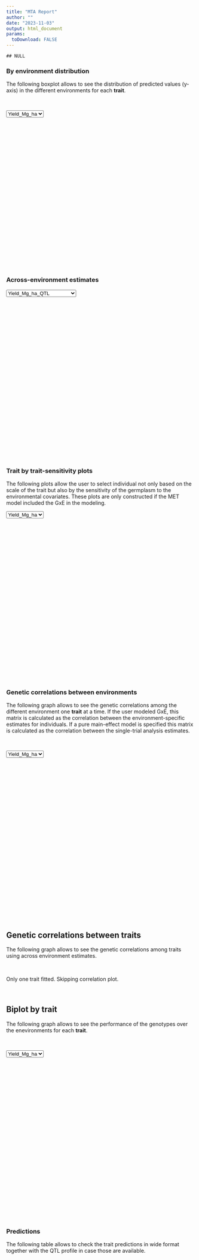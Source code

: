 ```yaml
---
title: "MTA Report"
author: ""
date: "2023-11-03"
output: html_document
params:
  toDownload: FALSE
---
```

  







```
## NULL
```

### By environment distribution

The following boxplot allows to see the distribution of predicted values (y-axis) in the different environments for each **trait**.

<p>&nbsp;</p>
  
<!--html_preserve--><div class="form-group shiny-input-container">
<label class="control-label" id="mtaApp_1-traitMta-label" for="mtaApp_1-traitMta"></label>
<div>
<select id="mtaApp_1-traitMta" class="shiny-input-select"><option value="Yield_Mg_ha" selected>Yield_Mg_ha</option></select>
<script type="application/json" data-for="mtaApp_1-traitMta" data-nonempty="">{"plugins":["selectize-plugin-a11y"]}</script>
</div>
</div><!--/html_preserve-->

<!--html_preserve--><div class="shiny-plot-output html-fill-item" id="mtaApp_1-outd246c4b00bfd71a1" style="width:100%;height:400px;"></div><!--/html_preserve-->

### Across-environment estimates

<!--html_preserve--><div class="form-group shiny-input-container">
<label class="control-label" id="mtaApp_1-traitMta2-label" for="mtaApp_1-traitMta2"></label>
<div>
<select id="mtaApp_1-traitMta2" class="shiny-input-select"><option value="Yield_Mg_ha_QTL" selected>Yield_Mg_ha_QTL</option>
<option value="Yield_Mg_ha_QTLenvIndex">Yield_Mg_ha_QTLenvIndex</option></select>
<script type="application/json" data-for="mtaApp_1-traitMta2" data-nonempty="">{"plugins":["selectize-plugin-a11y"]}</script>
</div>
</div><!--/html_preserve-->

<!--html_preserve--><div class="shiny-plot-output html-fill-item" id="mtaApp_1-out5ad9023ee17d9017" style="width:100%;height:400px;"></div><!--/html_preserve-->


<p>&nbsp;</p>
  


### Trait by trait-sensitivity plots

The following plots allow the user to select individual not only based on the scale of the trait but also by the sensitivity of the germplasm to the environmental covariates. These plots are only constructed if the MET model included the GxE in the modeling.


<!--html_preserve--><div class="form-group shiny-input-container">
<label class="control-label" id="mtaApp_1-traitMta3-label" for="mtaApp_1-traitMta3"></label>
<div>
<select id="mtaApp_1-traitMta3" class="shiny-input-select"><option value="Yield_Mg_ha" selected>Yield_Mg_ha</option></select>
<script type="application/json" data-for="mtaApp_1-traitMta3" data-nonempty="">{"plugins":["selectize-plugin-a11y"]}</script>
</div>
</div><!--/html_preserve-->

<!--html_preserve--><div class="shiny-plot-output html-fill-item" id="mtaApp_1-outcde657b1ba8e466a" style="width:100%;height:400px;"></div><!--/html_preserve-->


<p>&nbsp;</p>
  
### Genetic correlations between environments
  
The following graph allows to see the genetic correlations among the different environment one **trait** at a time. If the user modeled GxE, this matrix is calculated as the correlation between the environment-specific estimates for individuals. If a pure main-effect model is specified this matrix is calculated as the correlation between the single-trial analysis estimates.

<p>&nbsp;</p>
  
<!--html_preserve--><div class="form-group shiny-input-container">
<label class="control-label" id="mtaApp_1-traitPredictionsCorrelation-label" for="mtaApp_1-traitPredictionsCorrelation"></label>
<div>
<select id="mtaApp_1-traitPredictionsCorrelation" class="shiny-input-select"><option value="Yield_Mg_ha" selected>Yield_Mg_ha</option></select>
<script type="application/json" data-for="mtaApp_1-traitPredictionsCorrelation" data-nonempty="">{"plugins":["selectize-plugin-a11y"]}</script>
</div>
</div><!--/html_preserve-->


<!--html_preserve--><div class="plotly html-widget html-widget-output shiny-report-size shiny-report-theme html-fill-item" id="mtaApp_1-out012220cee2ab2321" style="width:100%;height:400px;"></div><!--/html_preserve-->

<p>&nbsp;</p>
  
## Genetic correlations between traits
  
The following graph allows to see the genetic correlations among traits using across environment estimates.

<p>&nbsp;</p>
  
Only one trait fitted. Skipping correlation plot.

<p>&nbsp;</p>
  
## Biplot by trait
  
The following graph allows to see the performance of the genotypes over the enevironments for each **trait**.

<p>&nbsp;</p>
  
<!--html_preserve--><div class="form-group shiny-input-container">
<label class="control-label" id="mtaApp_1-traitBiplot-label" for="mtaApp_1-traitBiplot"></label>
<div>
<select id="mtaApp_1-traitBiplot" class="shiny-input-select"><option value="Yield_Mg_ha" selected>Yield_Mg_ha</option></select>
<script type="application/json" data-for="mtaApp_1-traitBiplot" data-nonempty="">{"plugins":["selectize-plugin-a11y"]}</script>
</div>
</div><!--/html_preserve-->

<!--html_preserve--><div class="plotly html-widget html-widget-output shiny-report-size shiny-report-theme html-fill-item" id="mtaApp_1-outbfa0616d26b6a144" style="width:100%;height:400px;"></div><!--/html_preserve-->


<p>&nbsp;</p>
  
### Predictions 
  
The following table allows to check the trait predictions in wide format together with the QTL profile in case those are available.

<p>&nbsp;</p>
  
<!--html_preserve--><div class="datatables html-widget html-widget-output shiny-report-size html-fill-item" id="mtaApp_1-out3d7edd8d6646ddf5" style="width:100%;height:auto;"></div><!--/html_preserve-->





